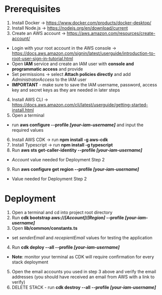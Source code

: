 # Prerequisites
1. Install Docker -> https://www.docker.com/products/docker-desktop/
2. Install Node.js -> https://nodejs.org/en/download/current
3. Create an AWS account -> https://aws.amazon.com/resources/create-account/
  - Login with your root account in the AWS console -> https://docs.aws.amazon.com/signin/latest/userguide/introduction-to-root-user-sign-in-tutorial.html
  - Open **IAM** service and create an IAM user with **console and programmatic access** and provide
  - Set permissions -> select **Attach policies directly** and add *AdministratorAccess* to the IAM user
  - **IMPORTANT** - make sure to save the IAM username, password, access key and secret keys as they are needed in later steps
4. Install AWS CLI -> https://docs.aws.amazon.com/cli/latest/userguide/getting-started-install.html
5. Open a terminal
  - run **aws configure --profile *[your-iam-username]*** and input the required values
6. Install AWS CDK -> run **npm install -g aws-cdk**
7. Install Typescript -> run **npm install -g typescript**
8. Run **aws sts get-caller-identity --profile *[your-iam-username]***
  - *Account* value needed for Deployment Step 2
9. Run **aws configure get region --profile *[your-iam-username]***
  - Value needed for Deployment Step 2

# Deployment
1. Open a terminal and cd into project root directory
2. Run **cdk bootstrap aws://*[Account]*/*[Region]* --profile *[your-iam-username]***
3. Open **lib/common/constants.ts**
  - set *senderEmail* and *recepientEmail* values for testing the application
4. Run **cdk deploy --all --profile *[your-iam-username]***
  - **Note**: monitor your terminal as CDK will require confirmation for every stack deployment
5. Open the email accounts you used in step 3 above and verify the email addresses (you should have received an email from AWS with a link to verify)
6. DELETE STACK - run **cdk destroy --all --profile *[your-iam-username]***
